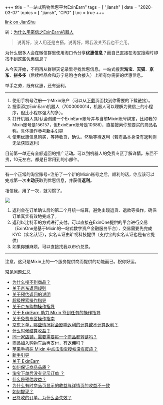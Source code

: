 +++
title = "一站式购物优惠平台ExinEarn"
tags = [
    "jiansh"
]
date = "2020-03-07"
topics = [
    "jiansh",
    "CPO"
]
toc = true
+++



[link on JianShu](https://www.jianshu.com/p/86330e7c1b75)

转：[为什么用密信之ExinEarn机器人](http://mixin.lol/mixin/2019/12/20/first-usage.html)

>说再好，没人用还是白搭。说再好，跟我没关系我也不会用。

为什么很多人会在微信群里使用淘口令分享**优惠信息**？而自己直接在淘宝搜索时却找不到这些优惠信息？

从今天开始，不用再从群聊天记录里寻找优惠信息。一站式搜索**淘宝**、**天猫**、**京东**、**拼多多**（后续唯品会和苏宁易购也会接入）上所有你需要的优惠信息。

举手之劳，既有优惠，还有返利。

---

1. 使用手机号注册一个Mixin账户（可以从[下载](http://mixin.lol/download)页面找到你需要的下载链接）。
2. 搜索添加ExinEarn机器人（7000000014，机器人可以理解为微信上的小程序，但比小程序强大的多）。
3. 打开机器人(默认会创建一个ExinEarn账号并与当前Mixin账号绑定，比如我的Mixin账号是156157，但ExinEarn账号是10686)，直接搜索你想要买的商品名称。具体操作参考[新手引导](https://support.exinone.com/hc/zh-cn/articles/360035568272-%E6%96%B0%E6%89%8B%E5%BC%95%E5%AF%BC)
4. 使用优惠信息购买，等待收货，确认。然后等待返利（若商品本身没有返利则无法获取返利）

目前第一单还有全额返回的推广活动。可以到机器人的免费专区了解详情。东西不贵，10元左右，都是日常用到的小部件。

--- 

有一个正常的淘宝账号+注册了一个新的Mixin账号之后，顺利的话，你应该可以完成第一次**主动**获取到优惠信息，并获得**返利**。

相信我，用了一次，就习惯了。

![](https://upload-images.jianshu.io/upload_images/3296949-3f94ee9110cb64f8.jpg?imageMogr2/auto-orient/strip%7CimageView2/2/w/1240)

1. 返利会在订单确认后的第二个月统一结算，避免出现退货、退款等操作，确保订单真实有效地完成了。
2. 返利以比特币的方式进行支付。可以直接在ExinOne提供的平台进行交易（ExinOne是基于Mixin的一站式数字资产金融服务平台），交易需要先完成KYC（实名认证），实名认证由旷视科技提供（支付宝的实名认证也是有它提供）
3. 如果你嫌麻烦，可以直接找我以市价兑换。

---

注意，这只是Mixin上的一个服务提供商而提供的功能而已。祝你好运。

[常见问题汇总](https://support.exinone.com/hc/zh-cn/sections/360007233411-%E5%B8%B8%E8%A7%81%E9%97%AE%E9%A2%98)

*   [为什么搜不到商品？](https://support.exinone.com/hc/zh-cn/articles/360037996932-%E4%B8%BA%E4%BB%80%E4%B9%88%E6%90%9C%E4%B8%8D%E5%88%B0%E5%95%86%E5%93%81-)
*   [关于京东返佣规则](https://support.exinone.com/hc/zh-cn/articles/360037617672-%E5%85%B3%E4%BA%8E%E4%BA%AC%E4%B8%9C%E8%BF%94%E4%BD%A3%E8%A7%84%E5%88%99)
*   [关于预估返佣的说明](https://support.exinone.com/hc/zh-cn/articles/360037609612-%E5%85%B3%E4%BA%8E%E9%A2%84%E4%BC%B0%E8%BF%94%E4%BD%A3%E7%9A%84%E8%AF%B4%E6%98%8E)
*   [超级搜索操作指导](https://support.exinone.com/hc/zh-cn/articles/360037661031-%E8%B6%85%E7%BA%A7%E6%90%9C%E7%B4%A2%E6%93%8D%E4%BD%9C%E6%8C%87%E5%AF%BC)
*   [关于京东购物操作指导](https://support.exinone.com/hc/zh-cn/articles/360037585051-%E5%85%B3%E4%BA%8E%E4%BA%AC%E4%B8%9C%E8%B4%AD%E7%89%A9%E6%93%8D%E4%BD%9C%E6%8C%87%E5%AF%BC)
*   [关于 ExinEarn 助力 Mixin 签到任务的操作指导](https://support.exinone.com/hc/zh-cn/articles/360037584891-%E5%85%B3%E4%BA%8E-ExinEarn-%E5%8A%A9%E5%8A%9B-Mixin-%E7%AD%BE%E5%88%B0%E4%BB%BB%E5%8A%A1%E7%9A%84%E6%93%8D%E4%BD%9C%E6%8C%87%E5%AF%BC)
*   [关于免费专区操作指南](https://support.exinone.com/hc/zh-cn/articles/360037033112-%E5%85%B3%E4%BA%8E%E5%85%8D%E8%B4%B9%E4%B8%93%E5%8C%BA%E6%93%8D%E4%BD%9C%E6%8C%87%E5%8D%97)
*   [京东下单，哪些情况将会影响返利的计算或不计算返利？](https://support.exinone.com/hc/zh-cn/articles/360036595071-%E4%BA%AC%E4%B8%9C%E4%B8%8B%E5%8D%95-%E5%93%AA%E4%BA%9B%E6%83%85%E5%86%B5%E5%B0%86%E4%BC%9A%E5%BD%B1%E5%93%8D%E8%BF%94%E5%88%A9%E7%9A%84%E8%AE%A1%E7%AE%97%E6%88%96%E4%B8%8D%E8%AE%A1%E7%AE%97%E8%BF%94%E5%88%A9-)
*   [什么时候结算收益？](https://support.exinone.com/hc/zh-cn/articles/360036544251-%E4%BB%80%E4%B9%88%E6%97%B6%E5%80%99%E7%BB%93%E7%AE%97%E6%94%B6%E7%9B%8A-)
*   [同一家店铺，需要需要每一个商品都转链吗？](https://support.exinone.com/hc/zh-cn/articles/360035711932-%E5%90%8C%E4%B8%80%E5%AE%B6%E5%BA%97%E9%93%BA-%E9%9C%80%E8%A6%81%E9%9C%80%E8%A6%81%E6%AF%8F%E4%B8%80%E4%B8%AA%E5%95%86%E5%93%81%E9%83%BD%E8%BD%AC%E9%93%BE%E5%90%97-)
*   [商品加入购物车后再支付，有返佣吗？](https://support.exinone.com/hc/zh-cn/articles/360035711772-%E5%95%86%E5%93%81%E5%8A%A0%E5%85%A5%E8%B4%AD%E7%89%A9%E8%BD%A6%E5%90%8E%E5%86%8D%E6%94%AF%E4%BB%98-%E6%9C%89%E8%BF%94%E4%BD%A3%E5%90%97-)
*   [苹果手机在 Mixin 中点击淘宝授权没有反应？](https://support.exinone.com/hc/zh-cn/articles/360036069371-%E8%8B%B9%E6%9E%9C%E6%89%8B%E6%9C%BA%E5%9C%A8-Mixin-%E4%B8%AD%E7%82%B9%E5%87%BB%E6%B7%98%E5%AE%9D%E6%8E%88%E6%9D%83%E6%B2%A1%E6%9C%89%E5%8F%8D%E5%BA%94-)
*   [新手引导](https://support.exinone.com/hc/zh-cn/articles/360035568272-%E6%96%B0%E6%89%8B%E5%BC%95%E5%AF%BC)
*   [关于 ExinEarn](https://support.exinone.com/hc/zh-cn/articles/360035565732-%E5%85%B3%E4%BA%8E-ExinEarn)
*   [如何保证商品品质？](https://support.exinone.com/hc/zh-cn/articles/360035565212-%E5%A6%82%E4%BD%95%E4%BF%9D%E8%AF%81%E5%95%86%E5%93%81%E5%93%81%E8%B4%A8-)
*   [淘宝下单后没有显示订单 ？](https://support.exinone.com/hc/zh-cn/articles/360035925251-%E6%B7%98%E5%AE%9D%E4%B8%8B%E5%8D%95%E5%90%8E%E6%B2%A1%E6%9C%89%E6%98%BE%E7%A4%BA%E8%AE%A2%E5%8D%95-)
*   [什么是预估收益？](https://support.exinone.com/hc/zh-cn/articles/360035564572-%E4%BB%80%E4%B9%88%E6%98%AF%E9%A2%84%E4%BC%B0%E6%94%B6%E7%9B%8A-)
*   [为什么有时商品页显示的收益与详情页的收益不一致](https://support.exinone.com/hc/zh-cn/articles/360035564272-%E4%B8%BA%E4%BB%80%E4%B9%88%E6%9C%89%E6%97%B6%E5%95%86%E5%93%81%E9%A1%B5%E6%98%BE%E7%A4%BA%E7%9A%84%E6%94%B6%E7%9B%8A%E4%B8%8E%E8%AF%A6%E6%83%85%E9%A1%B5%E7%9A%84%E6%94%B6%E7%9B%8A%E4%B8%8D%E4%B8%80%E8%87%B4)
*   [如何提现？](https://support.exinone.com/hc/zh-cn/articles/360035564152-%E5%A6%82%E4%BD%95%E6%8F%90%E7%8E%B0-)
*   [已签收的订单，为什么会失效？](https://support.exinone.com/hc/zh-cn/articles/360035924411-%E5%B7%B2%E7%AD%BE%E6%94%B6%E7%9A%84%E8%AE%A2%E5%8D%95-%E4%B8%BA%E4%BB%80%E4%B9%88%E4%BC%9A%E5%A4%B1%E6%95%88-) 

